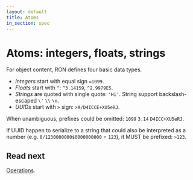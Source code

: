 ```yaml
---
layout: default
title: Atoms
in_section: spec
---
```


# Atoms: integers, floats, strings

For object content, RON defines four basic data types.

- *Integers* start with equal sign `=1099`.
- *Floats* start with `^`: `^3.14159`, `^2.9979E5`.
- *Strings* are quoted with single quote: `'Hi'`. String support backslash-escaped `\'` `\\` `\n`.
- *UUIDs* start with `>` sign: `>A/D4ICCE+XU5eRJ`.

When unambiguous, prefixes could be omitted: `1099` `3.14` `D4ICC+XU5eRJ`.

If UUID happen to serialize to a string that could also be interpreted as a number (e.g. `0/1230000000$0000000000` = `123`), it MUST be prefixed: `>123`.

## Read next

[Operations](../ops/).